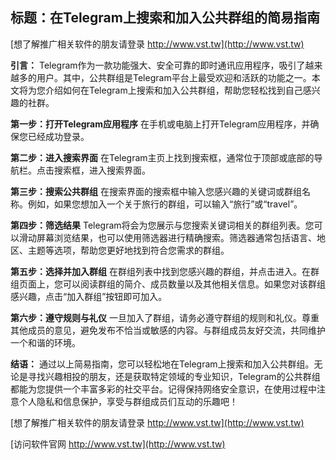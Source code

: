 ## **标题：在Telegram上搜索和加入公共群组的简易指南**

[想了解推广相关软件的朋友请登录 http://www.vst.tw](http://www.vst.tw)

**引言：**
Telegram作为一款功能强大、安全可靠的即时通讯应用程序，吸引了越来越多的用户。其中，公共群组是Telegram平台上最受欢迎和活跃的功能之一。本文将为您介绍如何在Telegram上搜索和加入公共群组，帮助您轻松找到自己感兴趣的社群。

**第一步：打开Telegram应用程序**
在手机或电脑上打开Telegram应用程序，并确保您已经成功登录。

**第二步：进入搜索界面**
在Telegram主页上找到搜索框，通常位于顶部或底部的导航栏。点击搜索框，进入搜索界面。

**第三步：搜索公共群组**
在搜索界面的搜索框中输入您感兴趣的关键词或群组名称。例如，如果您想加入一个关于旅行的群组，可以输入“旅行”或“travel”。

**第四步：筛选结果**
Telegram将会为您展示与您搜索关键词相关的群组列表。您可以滑动屏幕浏览结果，也可以使用筛选器进行精确搜索。筛选器通常包括语言、地区、主题等选项，帮助您更好地找到符合您需求的群组。

**第五步：选择并加入群组**
在群组列表中找到您感兴趣的群组，并点击进入。在群组页面上，您可以阅读群组的简介、成员数量以及其他相关信息。如果您对该群组感兴趣，点击“加入群组”按钮即可加入。

**第六步：遵守规则与礼仪**
一旦加入了群组，请务必遵守群组的规则和礼仪。尊重其他成员的意见，避免发布不恰当或敏感的内容。与群组成员友好交流，共同维护一个和谐的环境。

**结语：**
通过以上简易指南，您可以轻松地在Telegram上搜索和加入公共群组。无论是寻找兴趣相投的朋友，还是获取特定领域的专业知识，Telegram的公共群组都能为您提供一个丰富多彩的社交平台。记得保持网络安全意识，在使用过程中注意个人隐私和信息保护，享受与群组成员们互动的乐趣吧！

[想了解推广相关软件的朋友请登录 http://www.vst.tw](http://www.vst.tw)


[访问软件官网 http://www.vst.tw](http://www.vst.tw)
